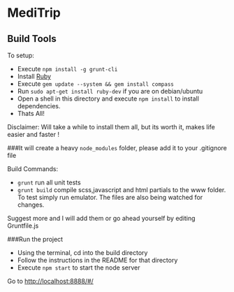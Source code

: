 MediTrip
===============

Build Tools
-----------

To setup:

* Execute `npm install -g grunt-cli`
* Install <a href="http://rubyinstaller.org/"> Ruby </a>
* Execute `gem update --system && gem install compass`
* Run `sudo apt-get install ruby-dev` if you are on debian/ubuntu
* Open a shell in this directory and execute `npm install` to install dependencies. 
* Thats All!

Disclaimer: Will take a while to install them all, but its worth it, makes life easier and faster !

###It will create a heavy `node_modules` folder, please add it to your .gitignore file

Build Commands:

* `grunt` run all unit tests
* `grunt build` compile scss,javascript and html partials to the www folder. To test simply run emulator. The files are also being watched for changes.

Suggest more and I will add them or go ahead yourself by editing Gruntfile.js

###Run the project

* Using the terminal, cd into the build directory 
* Follow the instructions in the README for that directory 
* Execute `npm start` to start the node server 

Go to <a href="http://localhost:8888/#/"> http://localhost:8888/#/ </a>